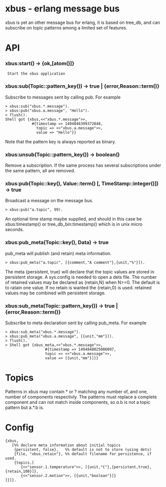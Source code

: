 # xbus - erlang message bus

xbus is yet an other message bus for erlang, it is based on
tree_db, and can subscribe on topic patterns among a limited
set of features.

# API

### xbus:start() -> {ok,[atom()]}

     Start the xbus application

### xbus:sub(Topic::pattern_key()) -> true | {error,Reason::term()}

Subscribe to messages sent by calling pub. For example

    > xbus:sub("xbus.*.message").
    > xbus:pub("xbus.a.message", "Hello").
    > flush().
    Shell got {xbus,<<"xbus.*.message">>,
                #{timestamp => 1494846399372848,
                  topic => <<"xbus.a.message">>,
                  value => "Hello"}}

Note that the pattern key is always reported as binary.

### xbus:unsub(Topic::pattern_key()) -> boolean()

Remove a subscription. If the same process has several subscriptions
under the same pattern, all are removed.

### xbus:pub(Topic::key(), Value::term() [, TimeStamp::integer()]) -> true

Broadcast a message on the message bus.

    > xbus:pub("a.topic", 99).

An optional time stamp maybe supplied, and should in this case be
xbus:timestamp() or tree_db_bin:timestamp() which is in unix micro seconds.

### xbus:pub_meta(Topic::key(), Data) -> true

pub_meta will publish (and retain) meta information.

    > xbus:pub_meta("a.topic", [{comment,"A comment"},{unit,"%"}]).

The meta {persistent, true} will declare that the topic values
are stored in persistent storage. A sys.config is needed to
open a dets file.
The number of retained values may be declared as {retain,N} when N>=0.
The default is to ratain one value. If no retain is wanted the {retain,0}
is used. retained values may be combined with persistent storage.

### xbus:sub_meta(Topic::pattern_key()) -> true | {error,Reason::term()}

Subscribe to meta declaration sent by calling pub_meta. For example

    > xbus:sub_meta("xbus.*.message").
    > xbus:pub_meta("xbus.a.message", [{unit,"mm"}]).
    > flush().
    > Shell got {xbus_meta,<<"xbus.*.message">>,
                      #{timestamp => 1494848025006097,
                      topic => <<"xbus.a.message">>,
                      value => [{unit,"mm"}]}}

# Topics

Patterns in xbus may contain * or ? matching any number of, and 
one, number of components respectivly. The patterns must replace
a complete component and can not match inside components, so
*a*.b is not a topic pattern but a.*.b is.

# Config

    {xbus,
       [%% declare meta information about initial topics
        {persistent, false},   %% default is not to store (using dets)
        {file, "xbus_retain"}, %% default filename for persistence, if used.
        {topics,[
           {<<"sensor.1.temperature">>, [{unit,"C"},{persistent,true},{retain,100}]},
           {<<"sensor.2.motion">>, [{unit,"boolean"}]}
	]}]}.

